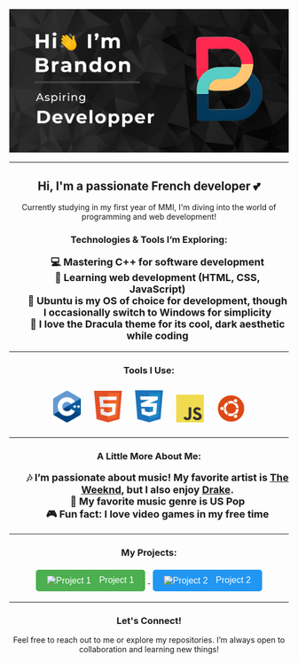 <div align="center">
    <img src="./images/embed.png" alt="Profile Image" />
</div>

<hr />

<h2 align="center">Hi, I'm a passionate French developer 💕</h2>

<p align="center">Currently studying in my first year of MMI, I'm diving into the world of programming and web development!</p>

<h3 align="center">Technologies & Tools I’m Exploring:</h3>

<ul style="list-style-type:none; text-align:center; font-size: 18px;">
    <li><b>💻 Mastering C++ for software development</b></li>
    <li><b>🌱 Learning web development (HTML, CSS, JavaScript)</b></li>
    <li><b>🐧 Ubuntu is my OS of choice for development, though I occasionally switch to Windows for simplicity</b></li>
    <li><b>🎨 I love the Dracula theme for its cool, dark aesthetic while coding</b></li>
</ul>

<hr />

<h3 align="center">Tools I Use:</h3>

<p align="center">
    <a href="https://www.cplusplus.com/" target="_blank"><img src="./images/cpp.png" alt="C++" width="50" style="margin: 10px;"/></a>
    <a href="https://developer.mozilla.org/en-US/docs/Web/HTML" target="_blank"><img src="./images/html.png" alt="HTML" width="50" style="margin: 10px;"/></a>
    <a href="https://developer.mozilla.org/en-US/docs/Web/CSS" target="_blank"><img src="./images/cs.png" alt="CSS" width="50" style="margin: 10px;"/></a>
    <a href="https://developer.mozilla.org/en-US/docs/Web/JavaScript" target="_blank"><img src="./images/JS.png" alt="JavaScript" width="50" style="margin: 10px;"/></a>
    <a href="https://ubuntu.com/" target="_blank"><img src="./images/ubuntu.png" alt="Ubuntu" width="50" style="margin: 10px;"/></a>
</p>

<hr />

<h3 align="center">A Little More About Me:</h3>

<ul style="list-style-type:none; text-align:center; font-size: 18px;">
    <li><b>🎶 I’m passionate about music! My favorite artist is <a href="https://open.spotify.com/intl-fr/artist/1Xyo4u8uXC1ZmMpatF05PJ?si=Nl9oYTozQ_Cs0Fk3gymT3Q" target="_blank">The Weeknd</a>, but I also enjoy <a href="https://open.spotify.com/intl-fr/artist/3TVXtAsR1Inumwj472S9r4?si=4Ac25Uy5Ra2xpArH_gimFw" target="_blank">Drake</a>.</b></li>
    <li><b>💖 My favorite music genre is US Pop</b></li>
    <li><b>🎮 Fun fact: I love video games in my free time</b></li>
</ul>

<hr />

<h3 align="center">My Projects:</h3>

<p align="center">
    <a href="https://github.com/ton-compte/projet1" target="_blank">
        <button style="padding: 10px 20px; font-size: 16px; margin: 5px; background-color: #4CAF50; color: white; border: none; border-radius: 5px;">
            <img src="./images/project_icon.png" alt="Project 1" width="20" style="vertical-align: middle; margin-right: 10px;"/> Project 1
        </button>
    </a>
    <a href="https://github.com/ton-compte/projet2" target="_blank">
        <button style="padding: 10px 20px; font-size: 16px; margin: 5px; background-color: #2196F3; color: white; border: none; border-radius: 5px;">
            <img src="./images/project_icon.png" alt="Project 2" width="20" style="vertical-align: middle; margin-right: 10px;"/> Project 2
        </button>
    </a>
    <!-- Ajoute plus de projets de la même manière -->
</p>

<hr />

<h3 align="center">Let's Connect!</h3>

<p align="center">Feel free to reach out to me or explore my repositories. I’m always open to collaboration and learning new things!</p>
